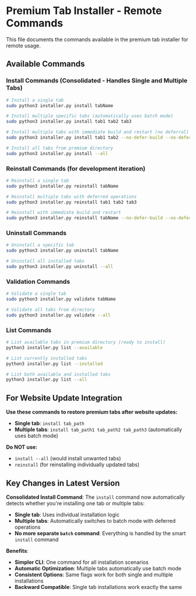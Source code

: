 # Premium Tab Installer - Remote Commands

This file documents the commands available in the premium tab installer for remote usage.

## Available Commands

### Install Commands (Consolidated - Handles Single and Multiple Tabs)
```bash
# Install a single tab
sudo python3 installer.py install tabName

# Install multiple specific tabs (automatically uses batch mode)
sudo python3 installer.py install tab1 tab2 tab3

# Install multiple tabs with immediate build and restart (no deferral)
sudo python3 installer.py install tab1 tab2 --no-defer-build --no-defer-restart

# Install all tabs from premium directory
sudo python3 installer.py install --all
```

### Reinstall Commands (for development iteration)
```bash
# Reinstall a single tab
sudo python3 installer.py reinstall tabName

# Reinstall multiple tabs with deferred operations
sudo python3 installer.py reinstall tab1 tab2 tab3

# Reinstall with immediate build and restart
sudo python3 installer.py reinstall tabName --no-defer-build --no-defer-restart
```

### Uninstall Commands
```bash
# Uninstall a specific tab
sudo python3 installer.py uninstall tabName

# Uninstall all installed tabs
sudo python3 installer.py uninstall --all
```

### Validation Commands
```bash
# Validate a single tab
sudo python3 installer.py validate tabName

# Validate all tabs from directory
sudo python3 installer.py validate --all
```

### List Commands
```bash
# List available tabs in premium directory (ready to install)
python3 installer.py list --available

# List currently installed tabs
python3 installer.py list --installed

# List both available and installed tabs
python3 installer.py list --all
```

## For Website Update Integration

**Use these commands to restore premium tabs after website updates:**

- **Single tab**: `install tab_path`
- **Multiple tabs**: `install tab_path1 tab_path2 tab_path3` (automatically uses batch mode)

**Do NOT use:**
- `install --all` (would install unwanted tabs)
- `reinstall` (for reinstalling individually updated tabs)

## Key Changes in Latest Version

**Consolidated Install Command**: The `install` command now automatically detects whether you're installing one tab or multiple tabs:
- **Single tab**: Uses individual installation logic
- **Multiple tabs**: Automatically switches to batch mode with deferred operations
- **No more separate `batch` command**: Everything is handled by the smart `install` command

**Benefits**:
- **Simpler CLI**: One command for all installation scenarios
- **Automatic Optimization**: Multiple tabs automatically use batch mode
- **Consistent Options**: Same flags work for both single and multiple installations
- **Backward Compatible**: Single tab installations work exactly the same
